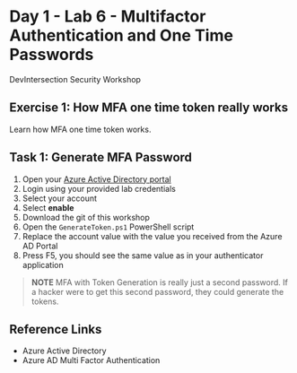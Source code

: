 # Day 1 - Lab 6 - Multifactor Authentication and One Time Passwords

DevIntersection Security Workshop

## Exercise 1: How MFA one time token really works

Learn how MFA one time token works.

## Task 1: Generate MFA Password

1. Open your [Azure Active Directory portal](https://account.activedirectory.windowsazure.com/UserManagement/MultifactorVerification.aspx?BrandContextID=O365)
2. Login using your provided lab credentials
3. Select your account
4. Select **enable**
5. Download the git of this workshop
6. Open the `GenerateToken.ps1` PowerShell script
7. Replace the account value with the value you received from the Azure AD Portal
8. Press F5, you should see the same value as in your authenticator application

> **NOTE** MFA with Token Generation is really just a second password. If a hacker were to get this second password, they could generate the tokens.

## Reference Links

- Azure Active Directory
- Azure AD Multi Factor Authentication
